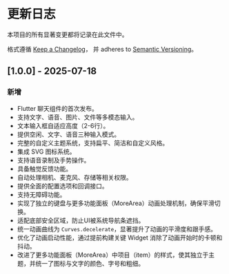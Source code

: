 # 更新日志

本项目的所有显著变更都将记录在此文件中。

格式遵循 [Keep a Changelog](https://keepachangelog.com/en/1.0.0/)，
并 adheres to [Semantic Versioning](https://semver.org/lang/zh-CN/)。

## [1.0.0] - 2025-07-18

### 新增
- Flutter 聊天组件的首次发布。
- 支持文字、语音、图片、文件等多模态输入。
- 文本输入框自适应高度（2-6行）。
- 提供空闲、文字、语音三种输入模式。
- 完整的自定义主题系统，支持扁平、简洁和自定义风格。
- 集成 SVG 图标系统。
- 支持语音录制及手势操作。
- 具备触觉反馈功能。
- 自动处理相机、麦克风、存储等相关权限。
- 提供全面的配置选项和回调接口。
- 支持无障碍功能。
- 实现了独立的键盘与更多功能面板（MoreArea）动画处理机制，确保平滑切换。
- 适配底部安全区域，防止UI被系统导航条遮挡。
- 统一动画曲线为 `Curves.decelerate`，显著提升了动画的平滑度和跟手感。
- 优化了动画启动性能，通过提前构建关键 Widget 消除了动画开始时的卡顿和抖动。
- 改进了更多功能面板（MoreArea）中项目（item）的样式，使其独立于主题，并统一了图标与文字的颜色、字号和粗细。